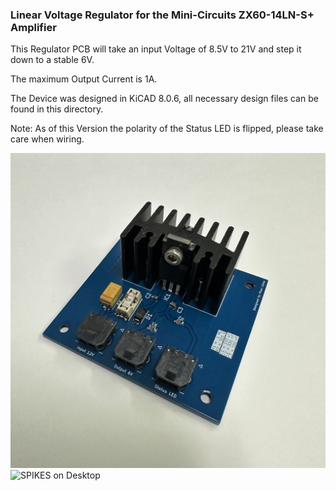### Linear Voltage Regulator for the Mini-Circuits ZX60-14LN-S+ Amplifier

This Regulator PCB will take an input Voltage of 8.5V to 21V and step it down to a stable 6V. 

The maximum Output Current is 1A.

The Device was designed in KiCAD 8.0.6, all necessary design files can be found in this directory.

Note: As of this Version the polarity of the Status LED is flipped, please take care when wiring. 

<img src="Images/LDO_PSU_real.png" alt="SPIKES on Desktop" style="width:250;"/>
<img src="Images/LDO_PSU_pcb.png" alt="SPIKES on Desktop" style="width:250;"/>
